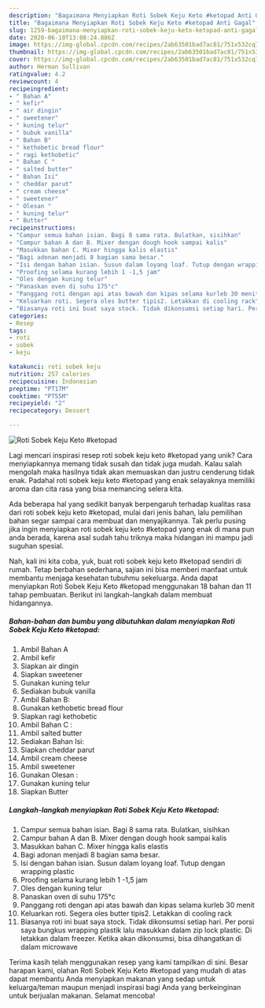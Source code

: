 ```yaml
---
description: "Bagaimana Menyiapkan Roti Sobek Keju Keto #ketopad Anti Gagal"
title: "Bagaimana Menyiapkan Roti Sobek Keju Keto #ketopad Anti Gagal"
slug: 1259-bagaimana-menyiapkan-roti-sobek-keju-keto-ketopad-anti-gagal
date: 2020-06-10T13:08:24.886Z
image: https://img-global.cpcdn.com/recipes/2ab63501bad7ac81/751x532cq70/roti-sobek-keju-keto-ketopad-foto-resep-utama.jpg
thumbnail: https://img-global.cpcdn.com/recipes/2ab63501bad7ac81/751x532cq70/roti-sobek-keju-keto-ketopad-foto-resep-utama.jpg
cover: https://img-global.cpcdn.com/recipes/2ab63501bad7ac81/751x532cq70/roti-sobek-keju-keto-ketopad-foto-resep-utama.jpg
author: Herman Sullivan
ratingvalue: 4.2
reviewcount: 4
recipeingredient:
- " Bahan A"
- " kefir"
- " air dingin"
- " sweetener"
- " kuning telur"
- " bubuk vanilla"
- " Bahan B"
- " kethobetic bread flour"
- " ragi kethobetic"
- " Bahan C "
- " salted butter"
- " Bahan Isi"
- " cheddar parut"
- " cream cheese"
- " sweetener"
- " Olesan "
- " kuning telur"
- " Butter"
recipeinstructions:
- "Campur semua bahan isian. Bagi 8 sama rata. Bulatkan, sisihkan"
- "Campur bahan A dan B. Mixer dengan dough hook sampai kalis"
- "Masukkan bahan C. Mixer hingga kalis elastis"
- "Bagi adonan menjadi 8 bagian sama besar."
- "Isi dengan bahan isian. Susun dalam loyang loaf. Tutup dengan wrapping plastic"
- "Proofing selama kurang lebih 1 -1,5 jam"
- "Oles dengan kuning telur"
- "Panaskan oven di suhu 175°c"
- "Panggang roti dengan api atas bawah dan kipas selama kurleb 30 menit"
- "Keluarkan roti. Segera oles butter tipis2. Letakkan di cooling rack"
- "Biasanya roti ini buat saya stock. Tidak dikonsumsi setiap hari. Per porsi saya bungkus wrapping plastik lalu masukkan dalam zip lock plastic. Di letakkan dalam freezer. Ketika akan dikonsumsi, bisa dihangatkan di dalam microwave"
categories:
- Resep
tags:
- roti
- sobek
- keju

katakunci: roti sobek keju 
nutrition: 257 calories
recipecuisine: Indonesian
preptime: "PT17M"
cooktime: "PT55M"
recipeyield: "2"
recipecategory: Dessert

---
```



![Roti Sobek Keju Keto #ketopad](https://img-global.cpcdn.com/recipes/2ab63501bad7ac81/751x532cq70/roti-sobek-keju-keto-ketopad-foto-resep-utama.jpg)

Lagi mencari inspirasi resep roti sobek keju keto #ketopad yang unik? Cara menyiapkannya memang tidak susah dan tidak juga mudah. Kalau salah mengolah maka hasilnya tidak akan memuaskan dan justru cenderung tidak enak. Padahal roti sobek keju keto #ketopad yang enak selayaknya memiliki aroma dan cita rasa yang bisa memancing selera kita.



Ada beberapa hal yang sedikit banyak berpengaruh terhadap kualitas rasa dari roti sobek keju keto #ketopad, mulai dari jenis bahan, lalu pemilihan bahan segar sampai cara membuat dan menyajikannya. Tak perlu pusing jika ingin menyiapkan roti sobek keju keto #ketopad yang enak di mana pun anda berada, karena asal sudah tahu triknya maka hidangan ini mampu jadi suguhan spesial.


Nah, kali ini kita coba, yuk, buat roti sobek keju keto #ketopad sendiri di rumah. Tetap berbahan sederhana, sajian ini bisa memberi manfaat untuk membantu menjaga kesehatan tubuhmu sekeluarga. Anda dapat menyiapkan Roti Sobek Keju Keto #ketopad menggunakan 18 bahan dan 11 tahap pembuatan. Berikut ini langkah-langkah dalam membuat hidangannya.

<!--inarticleads1-->

##### Bahan-bahan dan bumbu yang dibutuhkan dalam menyiapkan Roti Sobek Keju Keto #ketopad:

1. Ambil  Bahan A
1. Ambil  kefir
1. Siapkan  air dingin
1. Siapkan  sweetener
1. Gunakan  kuning telur
1. Sediakan  bubuk vanilla
1. Ambil  Bahan B:
1. Gunakan  kethobetic bread flour
1. Siapkan  ragi kethobetic
1. Ambil  Bahan C :
1. Ambil  salted butter
1. Sediakan  Bahan Isi:
1. Siapkan  cheddar parut
1. Ambil  cream cheese
1. Ambil  sweetener
1. Gunakan  Olesan :
1. Gunakan  kuning telur
1. Siapkan  Butter




<!--inarticleads2-->

##### Langkah-langkah menyiapkan Roti Sobek Keju Keto #ketopad:

1. Campur semua bahan isian. Bagi 8 sama rata. Bulatkan, sisihkan
1. Campur bahan A dan B. Mixer dengan dough hook sampai kalis
1. Masukkan bahan C. Mixer hingga kalis elastis
1. Bagi adonan menjadi 8 bagian sama besar.
1. Isi dengan bahan isian. Susun dalam loyang loaf. Tutup dengan wrapping plastic
1. Proofing selama kurang lebih 1 -1,5 jam
1. Oles dengan kuning telur
1. Panaskan oven di suhu 175°c
1. Panggang roti dengan api atas bawah dan kipas selama kurleb 30 menit
1. Keluarkan roti. Segera oles butter tipis2. Letakkan di cooling rack
1. Biasanya roti ini buat saya stock. Tidak dikonsumsi setiap hari. Per porsi saya bungkus wrapping plastik lalu masukkan dalam zip lock plastic. Di letakkan dalam freezer. Ketika akan dikonsumsi, bisa dihangatkan di dalam microwave




Terima kasih telah menggunakan resep yang kami tampilkan di sini. Besar harapan kami, olahan Roti Sobek Keju Keto #ketopad yang mudah di atas dapat membantu Anda menyiapkan makanan yang sedap untuk keluarga/teman maupun menjadi inspirasi bagi Anda yang berkeinginan untuk berjualan makanan. Selamat mencoba!
